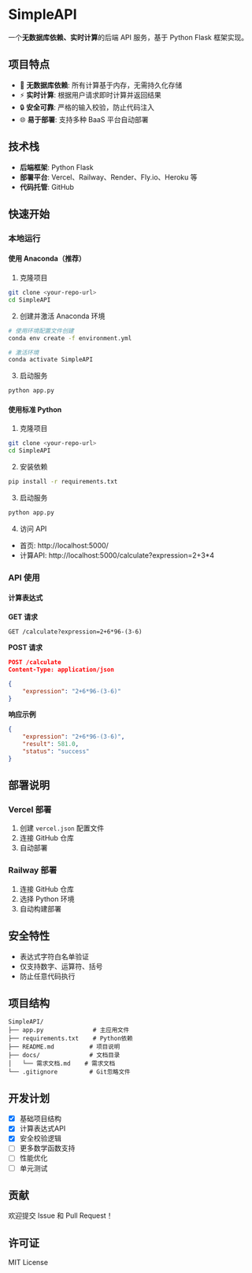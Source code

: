 # SimpleAPI

一个**无数据库依赖、实时计算**的后端 API 服务，基于 Python Flask 框架实现。

## 项目特点

- 🚀 **无数据库依赖**: 所有计算基于内存，无需持久化存储
- ⚡ **实时计算**: 根据用户请求即时计算并返回结果
- 🔒 **安全可靠**: 严格的输入校验，防止代码注入
- 🌐 **易于部署**: 支持多种 BaaS 平台自动部署

## 技术栈

- **后端框架**: Python Flask
- **部署平台**: Vercel、Railway、Render、Fly.io、Heroku 等
- **代码托管**: GitHub

## 快速开始

### 本地运行

#### 使用 Anaconda（推荐）

1. 克隆项目
```bash
git clone <your-repo-url>
cd SimpleAPI
```

2. 创建并激活 Anaconda 环境
```bash
# 使用环境配置文件创建
conda env create -f environment.yml

# 激活环境
conda activate SimpleAPI
```

3. 启动服务
```bash
python app.py
```

#### 使用标准 Python

1. 克隆项目
```bash
git clone <your-repo-url>
cd SimpleAPI
```

2. 安装依赖
```bash
pip install -r requirements.txt
```

3. 启动服务
```bash
python app.py
```

4. 访问 API
- 首页: http://localhost:5000/
- 计算API: http://localhost:5000/calculate?expression=2+3*4

### API 使用

#### 计算表达式

**GET 请求**
```
GET /calculate?expression=2+6*96-(3-6)
```

**POST 请求**
```json
POST /calculate
Content-Type: application/json

{
    "expression": "2+6*96-(3-6)"
}
```

**响应示例**
```json
{
    "expression": "2+6*96-(3-6)",
    "result": 581.0,
    "status": "success"
}
```

## 部署说明

### Vercel 部署

1. 创建 `vercel.json` 配置文件
2. 连接 GitHub 仓库
3. 自动部署

### Railway 部署

1. 连接 GitHub 仓库
2. 选择 Python 环境
3. 自动构建部署

## 安全特性

- 表达式字符白名单验证
- 仅支持数字、运算符、括号
- 防止任意代码执行

## 项目结构

```
SimpleAPI/
├── app.py              # 主应用文件
├── requirements.txt    # Python依赖
├── README.md          # 项目说明
├── docs/              # 文档目录
│   └── 需求文档.md    # 需求文档
└── .gitignore         # Git忽略文件
```

## 开发计划

- [x] 基础项目结构
- [x] 计算表达式API
- [x] 安全校验逻辑
- [ ] 更多数学函数支持
- [ ] 性能优化
- [ ] 单元测试

## 贡献

欢迎提交 Issue 和 Pull Request！

## 许可证

MIT License
